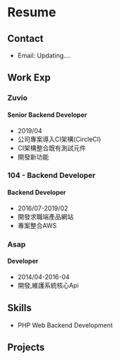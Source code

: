 # Resume

## Contact

* Email: Updating....

## Work Exp

### Zuvio
#### Senior Backend Developer
* 2019/04
* 公司專案導入CI架構(CircleCI)
* CI架構整合既有測試元件
* 開發新功能

### 104 - Backend Developer
#### Backend Developer
* 2016/07-2019/02
* 開發求職端產品網站
* 專案整合AWS

### Asap 
#### Developer
* 2014/04-2016-04
* 開發,維護系統核心Api

## Skills
* PHP Web Backend Development

## Projects
